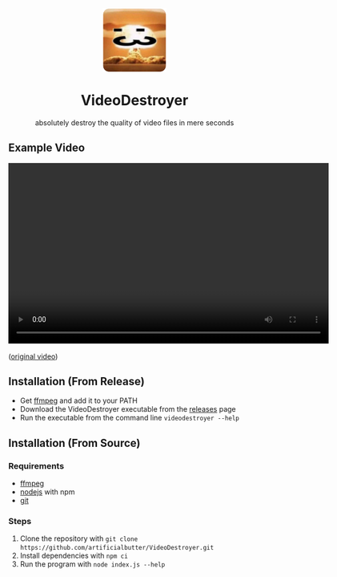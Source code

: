<img 
    style="display: block; 
           margin-left: auto;
           margin-right: auto;
           width: 128px"
    src="icon.png" 
    alt=":3 icon">
</img>
<h1 align="center">VideoDestroyer</h1>
<p align="center">absolutely destroy the quality of video files in mere seconds</p>

## Example Video

<video width="640" height="360" controls>
  <source src="example.mp4" type="video/mp4">
</video>

([original video](https://youtu.be/MyoOuhsgB04))

## Installation (From Release)
- Get [ffmpeg](https://github.com/BtbN/FFmpeg-Builds/releases/download/latest/ffmpeg-master-latest-win64-gpl.zip) and add it to your PATH
- Download the VideoDestroyer executable from the [releases](https://github.com/artificialbutter/VideoDestroyer/releases/) page
- Run the executable from the command line `videodestroyer --help`

## Installation (From Source)
### Requirements
- [ffmpeg](https://ffmpeg.org/download.html)
- [nodejs](https://nodejs.org/en/download/) with npm
- [git](https://git-scm.com/downloads)

### Steps
1. Clone the repository with `git clone https://github.com/artificialbutter/VideoDestroyer.git`
2. Install dependencies with `npm ci`
3. Run the program with `node index.js --help`